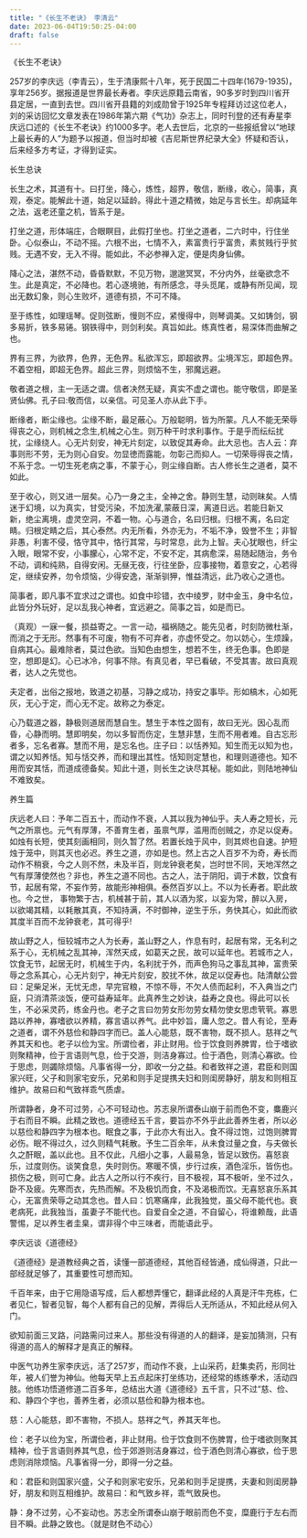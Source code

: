 ```yaml
---
title: "《长生不老诀》 李清云"
date: 2023-06-04T19:50:25-04:00
draft: false
---
```


《长生不老诀》

257岁的李庆远（李青云），生于清康熙十八年，死于民国二十四年(1679-1935)，享年256岁。据报道是世界最长寿者。李庆远原籍云南省，90多岁时到四川省开县定居，一直到去世。四川省开县籍的刘成勋曾于1925年专程拜访过这位老人，刘的采访回忆文章发表在1986年第六期《气功》杂志上，同时刊登的还有寿星李庆远口述的《长生不老诀》约1000多字。老人去世后，北京的一些报纸曾以“地球上最长寿的人”为题予以报道，但当时却被《吉尼斯世界纪录大全》怀疑和否认，后来经多方考证，才得到证实。


长生总诀



长生之术，其道有十。曰打坐，降心，炼性，超界，敬信，断缘，收心，简事，真观，泰定。能解此十道，始足以延龄。得此十道之精微，始足与言长生。却病延年之法，返老还童之机，皆系于是。



打坐之道，形体端庄，合眼瞑目，此假打坐也。打坐之道者，二六时中，行住坐卧。心似泰山，不动不摇。六根不出，七情不入，素富贵行乎富贵，素贫贱行乎贫贱。无遇不安，无入不得。能如此，不必参禅入定，便是肉身仙佛。



降心之法，湛然不动，昏昏默默，不见万物，邈邈冥冥，不分内外，丝毫欲念不生。此是真定，不必降也。若心逐境驰，有所感念，寻头觅尾，或静有所见闻，现出无数幻象，则心生败坏，道德有损，不可不降。



至于练性，如理瑶琴。促则弦断，慢则不应，紧慢得中，则琴调美。又如铸剑，钢多易折，铁多易锩。钢铁得中，则剑利矣。真旨如此。练真性者，易深体而曲解之也。



界有三界，为欲界，色界，无色界。私欲浑忘，即超欲界。尘境浑忘，即超色界。不着空相，即超无色界。超此三界，则烦恼不生，邪魔远避。



敬者道之根，主一无适之谓。信者决然无疑，真实不虚之谓也。能守敬信，即是圣贤仙佛。孔子曰:敬而信，以亲信。可见圣人亦从此下手。



断缘者，断尘缘也。尘缘不断，最足蔽心。万般聪明，皆为所蒙。凡人不能无荣辱得丧之心，则机械之念生,机械之心生。则万种干时求利事作。于是乎而纭纭扰扰，尘缘绕人。心无片刻安，神无片刻定，以致促其寿命。此大忌也。古人云：弃事则形不劳，无为则心自安。勿显徳而露能，勿彰己而抑人。一切荣辱得丧之情，不系于念。一切生死老病之事，不蒙于心，则尘缘自断。古人修长生之道者，莫不如此。



至于收心，则又进一层矣。心乃一身之主，全神之舍。静则生慧，动则昧矣。人情迷于幻境，以为真实，甘受污染，不加洗濯,蒙蔽日深，离道日远。若能日新又新，绝尘离境，虚灵空洞，不着一物。心与道合，名曰归根。归根不离，名曰定睛。归根定睛之后，其心泰然。内无所看，外亦无为，不垢不净，毁誉不生；非智非愚，利害不侵，恪守其中，恪行其常，与时常息，此为上智。夫心犹眼也，纤尘入眼，眼常不安，小事朦心，心常不定，不安不定，其病愈深，易随起随治，务令不动，调和纯熟，自得安闲。无昼无夜，行往坐卧，应事接物，着意安之，心若得定，继续安养，勿令烦恼，少得安逸，渐渐驯狎，惟益清远，此乃收心之道也。



简事者，即凡事不宜求过之谓也。如食中珍错，衣中绫罗，财中金玉，身中名位，此皆分外玩好，足以乱我心神者，宜远避之。简事之旨，如是而已。



（真观）一寐一餐，损益寄之。一言一动，福祸随之。能先见者，时刻防微杜渐，而消之于无形。然事有不可废，物有不可弃者，亦虚怀受之。勿以妨心，生烦躁，自病其心。最难除者，莫过色欲。当知色由想生，想若不生，终无色事。色即是空，想即是幻。心已冰冷，何事不除。有真见者，早已看破，不受其害。故曰真观者，达人之先觉也。



夫定者，出俗之报地，致道之初基，习静之成功，持安之事毕。形如槁木，心如死灰，无心于定，而心无不定。故称之为泰定。



心乃载道之器，静极则道居而慧自生。慧生于本性之固有，故曰无光。因心乱而昏，心静而明。慧即明矣，勿以多智而伤定，生慧非慧，生而不用者难。自古忘形者多，忘名者寡。慧而不用，是忘名也。庄子曰：以恬养知。知生而无以知为也，谓之以知养恬。知与恬交养，而和理出其性。恬知则定慧也，和理则道德也。知不用而安其恬，而道成德备矣。知此十道，则长生之诀尽其秘。能如此，则陆地神仙不难致矣。



养生篇



庆远老人曰：予年二百五十，而动作不衰，人其以我为神仙乎。夫人寿之短长，元气之所禀也。元气有厚薄，不善育生者，虽禀气厚，滥用而创贼之，亦足以促寿。如烛有长短，使其刻画相同，则久暂了然。若置长烛于风中，则其烬也自速。护短烛于笼中，则其灭也必迟。养生之道，亦如是也。然上古之人百岁不为奇，寿长而动作不稍衰，今之人则不然，未及半百，则龙钟衰老矣，岂时世不同，天地浑然之气有厚薄使然也？非也，养生之道不同也。古之人，法于阴阳，调于术数，饮食有节，起居有常，不妄作劳，故能形神相俱。泰然百岁以上。不以为长寿者。职此故也。今之世， 事物繁于古，机械甚于前，其人以酒为浆，以妄为常，醉以入房，以欲竭其精，以耗散其真，不知持满，不时御神，逆生于乐，务快其心，如此而欲其度半百而不龙钟衰老，其可得乎!



故山野之人，恒较城市之人为长寿，盖山野之人，作息有时，起居有常，无名利之系于心，无机械之乱其神，浑然天成，如葛天之民，故可以延年也。若城市之人，饮食无节，起居无时，机械生于内，名利扰于外，而声色狗马之事乱其神，富贵荣辱之念系其心，心无片刻宁，神无片刻安，胶扰不休，故足以促寿也。陆清献公尝曰：足柴足米，无忧无虑，早完官粮，不惊不辱，不欠人债而起利，不入典当之门庭，只消清茶淡饭，便可益寿延年。此真养生之妙诀，益寿之良也。得此可以长生，不必采灵药，练金丹也。老子之言曰勿劳女形勿劳女精勿使女思虑茕茕。寡思路以养神，寡嗜欲以养精，寡言语以养气。此中妙旨，庸人忽之。昔人有论，至寿之道者，谓不外慈俭和静四字而已。盖人心能慈，既不害物，既不损人。慈祥之气养其天和也。老子以俭为宝。所谓俭者，非止财用。俭于饮食则养脾胃，俭于嗜欲则聚精神，俭于言语则气息，俭于交游，则洁身寡过。俭于酒色，则清心寡欲。俭于思虑，则蠲除烦恼。凡事省得一分，即收一分之益。和者致祥之道，君臣和则国家兴旺，父子和则家宅安乐，兄弟和则手足提携夫妇和则闺房静好，朋友和则相互维护。故易曰和气致祥乖气质虐。



所谓静者，身不可过劳，心不可轻动也。苏志泉所谓泰山崩于前而色不变，麋鹿兴于右而目不瞬。此精之致也。道德经五千言，要旨亦不外乎此此善养生者，所以必以慈俭和静四字为根本也。眠食之事，于此亦大有出入。食不得过饱，过饱则脾胃必伤。眠不得过久，过久则精气耗散。予生二百余年，从未食过量之食，与夫做长久之酐眠，盖以此也。且不仅此，凡细小之事，人最易急，皆足以致伤。喜怒哀乐，过度则伤。谈笑食息，失时则伤。寒暖不慎，步行过疾，酒色淫乐，皆伤也。损伤之极，则可亡身。此古人之所以行不疾行，目不极视，耳不极听，坐不过久，卧不及疲。先寒而衣，先热而解。不及极饥而食，不及渴极而饮。无喜怒哀乐系其心，无富贵荣辱之动其念也。昔人曰：饥寒痛痒，此我独觉，虽父母不能代也。衰老病死，此我独当，虽妻子不能代也。自爱自全之道，不自留心，将谁赖哉，此语警惕，足以养生者圭臬，谓非得个中三味者，而能语此乎。



李庆远谈《道德经》 



《道德经》是道教经典之首，读懂一部道德经，其他百经皆通，成仙得道，只此一部经就足够了，其重要性可想而知。 



千百年来，由于它用隐语写成，后人都想弄懂它，翻译此经的人真是汗牛充栋，仁者见仁，智者见智，每个人都有自己的见解，弄得后人无所适从，不知此经从何入门。 



欲知前面三叉路，问路需问过来人。那些没有得道的人的翻译，是妄加猜测，只有得道的高人的解释才是真正的解释。 



中医气功养生家李庆远，活了257岁，而动作不衰，上山采药，赶集卖药，形同壮年，被人们誉为神仙。他每天早上五点起床打坐练功，还经常的练练拳术，活动四肢。他练功悟道修道二百多年，总结出大道《道德经》五千言，只不过“慈、俭、和、静四个字也，善养生者，必须以慈俭和静为根本也。 



慈：人心能慈，即不害物，不损人。慈祥之气，养其天年也。 



俭：老子以俭为宝，所谓俭者，非止财用。俭于饮食则不伤脾胃，俭于嗜欲则聚其精神，俭于言语则养其气息，俭于郊游则洁身寡过，俭于酒色则清心寡欲，俭于思虑则消除烦恼。凡事省得一分，即得一分之益。 



和：君臣和则国家兴盛，父子和则家宅安乐，兄弟和则手足提携，夫妻和则闺房静好，朋友和则互相维护。故易曰：和气致乡祥，乖气致戾也。 



静：身不过劳，心不妄动也。苏志全所谓泰山崩于眼前而色不变，糜鹿行于左右而目不瞬。此静之致也。（就是财色不动心） 